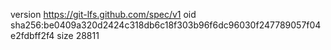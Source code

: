 version https://git-lfs.github.com/spec/v1
oid sha256:be0409a320d2424c318db6c18f303b96f6dc96030f247789057f04e2fdbff2f4
size 28811
